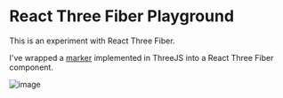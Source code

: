 # React Three Fiber Playground

This is an experiment with React Three Fiber.

I've wrapped a [marker](https://link-url-here.org) implemented in ThreeJS into a React Three Fiber component.

![image](https://user-images.githubusercontent.com/5970998/161076007-4d589870-2dc7-4dc1-8140-1091d53e62bc.png)

